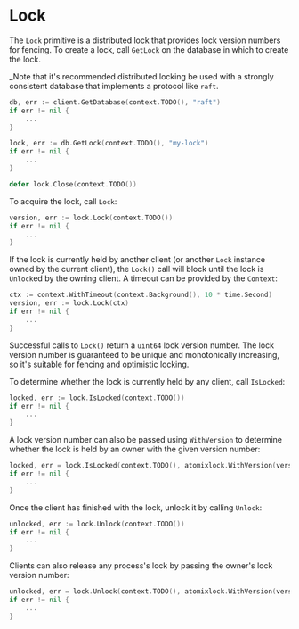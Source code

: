 # Lock

The `Lock` primitive is a distributed lock that provides lock version numbers for fencing.
To create a lock, call `GetLock` on the database in which to create the lock.

_Note that it's recommended distributed locking be used with a strongly consistent 
database that implements a protocol like `raft`.

```go
db, err := client.GetDatabase(context.TODO(), "raft")
if err != nil {
	...
}

lock, err := db.GetLock(context.TODO(), "my-lock")
if err != nil {
	...
}

defer lock.Close(context.TODO())
```

To acquire the lock, call `Lock`:

```go
version, err := lock.Lock(context.TODO())
if err != nil {
	...
}
```

If the lock is currently held by another client (or another `Lock` instance owned by the
current client), the `Lock()` call will block until the lock is `Unlock`ed by the owning
client. A timeout can be provided by the `Context`:

```go
ctx := context.WithTimeout(context.Background(), 10 * time.Second)
version, err := lock.Lock(ctx)
if err != nil {
	...
}
```

Successful calls to `Lock()` return a `uint64` lock version number. The lock version number
is guaranteed to be unique and monotonically increasing, so it's suitable for fencing and
optimistic locking.

To determine whether the lock is currently held by any client, call `IsLocked`:

```go
locked, err := lock.IsLocked(context.TODO())
if err != nil {
	...
}
```

A lock version number can also be passed using `WithVersion` to determine whether the
lock is held by an owner with the given version number:

```go
locked, err = lock.IsLocked(context.TODO(), atomixlock.WithVersion(version))
if err != nil {
	...
}
```

Once the client has finished with the lock, unlock it by calling `Unlock`:

```go
unlocked, err := lock.Unlock(context.TODO())
if err != nil {
	...
}
```

Clients can also release any process's lock by passing the owner's lock version
number:

```go
unlocked, err = lock.Unlock(context.TODO(), atomixlock.WithVersion(version))
if err != nil {
	...
}
```
